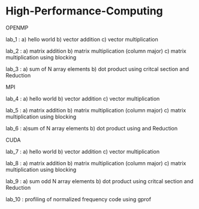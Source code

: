 # High-Performance-Computing

OPENMP 

lab_1 : a) hello world b) vector addition c) vector multiplication

lab_2 : a) matrix addition b) matrix multiplication (column major) c) matrix multiplication using blocking

lab_3 : a) sum of N array elements b) dot product using critcal section and Reduction

MPI

lab_4 : a) hello world b) vector addition c) vector multiplication

lab_5 : a) matrix addition b) matrix multiplication (column major) c) matrix multiplication using blocking

lab_6 : a)sum of N array elements b) dot product using and Reduction

CUDA 

lab_7 : a) hello world b) vector addition c) vector multiplication

lab_8 : a) matrix addition b) matrix multiplication (column major) c) matrix multiplication using blocking

lab_9 : a) sum odd N array elements b) dot product using critcal section and Reduction

lab_10 : profiling of normalized frequency code using gprof
